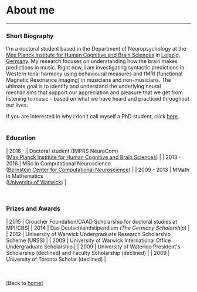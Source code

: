 # About me

---


<!--[Short Biography](#short_biography) -->
<!--[Education](#education)-->
<!--[Prizes and Awards](#prizes_and_awards)-->



### Short Biography
I'm a doctoral student based in the Department of Neuropsychology at the [Max Planck Institute for Human Cognitive and Brain Sciences](https://www.cbs.mpg.de/en) in [Leipzig, Germany](https://en.wikipedia.org/wiki/Leipzig). My research focuses on understanding how the brain makes predictions in music. Right now, I am investigating syntactic predictions in Western tonal harmony using behavioural measures and fMRI (functional Magnetic Resonance Imaging) in musicians and non-musicians. The ultimate goal is to identify and understand the underlying neural mechanisms that support our appreciation and pleasure that we get from listening to music - based on what we have heard and practiced throughout our lives.

If you are interested in why I don't call myself a PhD student, click [here](personal.md#whynotphd).
<br><br>

### Education

| 2016 - | Doctoral student (IMPRS NeuroCom) <br>([Max Planck Institute for Human Cognitive and Brain Sciences](https://www.cbs.mpg.de/en)) |
| 2013 - 2016 | MSc in Computational Neuroscience <br>([Bernstein Center for Computational Neuroscience](https://www.bccn-berlin.de/Home/?languageId=1)) |
| 2009 - 2013 | MMath in Mathematics <br>([University of Warwick](http://www2.warwick.ac.uk/)) |

<br>

### Prizes and Awards

| 2015 | Croucher Foundation/DAAD Scholarship for doctoral studies at MPI/CBS|
| 2014 | Das Deutschlandstipendium _(The Germany Scholarship)_ |
| 2012 | University of Warwick Undergraduate Research Scholarship Scheme (URSS) |
| 2009 | University of Warwick International Office Undergraduate Scholarship |
| 2009 | University of Waterloo President's Scholarship (declined) and Faculty Scholarship (declined) | 
| 2009 | University of Toronto Scholar (declined) |



<br><br>[Back to [home](index.md)]
